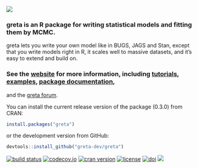 ![](README_files/top_banner.png)

### greta is an R package for writing statistical models and fitting them by MCMC.

greta lets you write your own model like in BUGS, JAGS and Stan, except
that you write models right in R, it scales well to massive datasets,
and it’s easy to extend and build on.

### See the [website](https://greta-stats.org/) for more information, including [tutorials](https://greta-stats.org/articles/get_started.html), [examples](https://greta-stats.org/articles/example_models.html), [package documentation](https://greta-stats.org/reference/index.html),

and the [greta forum](https://forum.greta-stats.org).

You can install the current release version of the package (0.3.0) from
CRAN:

``` r
install.packages("greta")
```

or the development version from GitHub:

``` r
devtools::install_github("greta-dev/greta")
```

[![build
status](https://travis-ci.org/greta-dev/greta.svg?branch=master)](https://travis-ci.org/greta-dev/greta)
[![codecov.io](https://codecov.io/github/greta-dev/greta/coverage.svg?branch=master)](https://codecov.io/github/greta-dev/greta?branch=master)
[![cran
version](http://www.r-pkg.org/badges/version/greta)](https://cran.rstudio.com/web/packages/greta)
[![license](https://img.shields.io/badge/License-Apache%202.0-blue.svg)](https://opensource.org/licenses/Apache-2.0)
[![doi](https://zenodo.org/badge/73758247.svg)](https://zenodo.org/badge/latestdoi/73758247)
![](README_files/bottom_banner.png)
